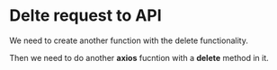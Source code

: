 # Delte request to API

We need to create another function with the delete functionality.

Then we need to do another **axios** fucntion with a **delete** method in it.
